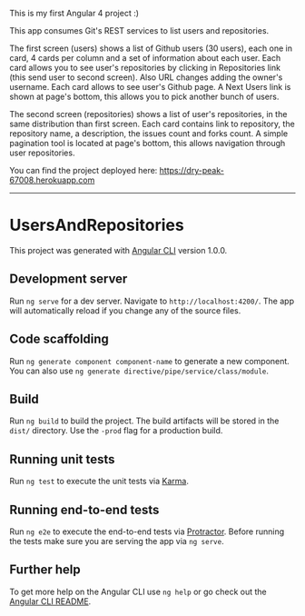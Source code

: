 This is my first Angular 4 project :)

This app consumes Git's REST services to list users and repositories.

The first screen (users) shows a list of Github users (30 users), each one in card, 4 cards per column and a set of information about each user.
Each card allows you to see user's repositories by clicking in Repositories link (this send user to second screen). Also URL changes adding the owner's username.
Each card allows to see user's Github page.
A Next Users link is shown at page's bottom, this allows you to pick another bunch of users.

The second screen (repositories) shows a list of user's repositories, in the same distribution than first screen.
Each card contains  link to repository, the repository name, a description, the issues count and forks count.
A simple pagination tool is located at page's bottom, this allows navigation through user repositories.

You can find the project deployed here: https://dry-peak-67008.herokuapp.com

---

# UsersAndRepositories

This project was generated with [Angular CLI](https://github.com/angular/angular-cli) version 1.0.0.

## Development server

Run `ng serve` for a dev server. Navigate to `http://localhost:4200/`. The app will automatically reload if you change any of the source files.

## Code scaffolding

Run `ng generate component component-name` to generate a new component. You can also use `ng generate directive/pipe/service/class/module`.

## Build

Run `ng build` to build the project. The build artifacts will be stored in the `dist/` directory. Use the `-prod` flag for a production build.

## Running unit tests

Run `ng test` to execute the unit tests via [Karma](https://karma-runner.github.io).

## Running end-to-end tests

Run `ng e2e` to execute the end-to-end tests via [Protractor](http://www.protractortest.org/).
Before running the tests make sure you are serving the app via `ng serve`.

## Further help

To get more help on the Angular CLI use `ng help` or go check out the [Angular CLI README](https://github.com/angular/angular-cli/blob/master/README.md).
